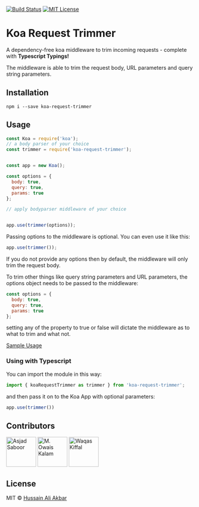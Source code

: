 [![Build Status](https://travis-ci.com/HussainAliAkbar/koa-request-trimmer.svg?branch=master)](https://travis-ci.com/HussainAliAkbar/koa-request-trimmer)
[![MIT License][license-badge]][LICENSE]

[license-badge]: https://img.shields.io/badge/License-MIT-yellow.svg
[license]: https://github.com/HussainAliAkbar/request-trimmer/blob/master/LICENSE

# Koa Request Trimmer
A dependency-free koa middleware to trim incoming requests - complete with **Typescript Typings!**

The middleware is able to trim the request body, URL parameters and query string parameters.


## Installation
```
npm i --save koa-request-trimmer
```

## Usage

```js
const Koa = require('koa');
// a body parser of your choice
const trimmer = require('koa-request-trimmer');


const app = new Koa();

const options = {
  body: true,
  query: true,
  params: true
};

// apply bodyparser middleware of your choice


app.use(trimmer(options));

```

Passing options to the middleware is optional. You can even use it like this:

```js
app.use(trimmer());
```

If you do not provide any options then by default, the middleware will only trim the request body.

To trim other things like query string parameters and URL parameters, the options object needs to be passed to the middleware:

```js
const options = {
  body: true,
  query: true,
  params: true
};
```

setting any of the property to true or false will dictate the middleware as to what to trim and what not.


[Sample Usage](https://github.com/HussainAliAkbar/koa-request-trimmer/blob/master/sample-usage.js)

### Using with Typescript

You can import the module in this way:
```ts
import { koaRequestTrimmer as trimmer } from 'koa-request-trimmer';
```

and then pass it on to the Koa App with optional parameters:

```ts
app.use(trimmer())
```
 

## Contributors


<a href="https://github.com/asjadsaboor"><img src="https://avatars1.githubusercontent.com/u/11973227?s=460&v=4" title="Asjad Saboor" width="80" height="80"></a>
<a href="https://github.com/mowaiskalam"><img src="https://avatars3.githubusercontent.com/u/17184822?s=460&v=4" title="M. Owais Kalam" width="80" height="80"></a>
<a href="https://github.com/wkgalla"><img src="https://avatars2.githubusercontent.com/u/22365139?s=460&v=4" title="Waqas Kiffal" width="80" height="80"></a>



## License

MIT © [Hussain Ali Akbar](http://hussainaliakbar.github.io)
